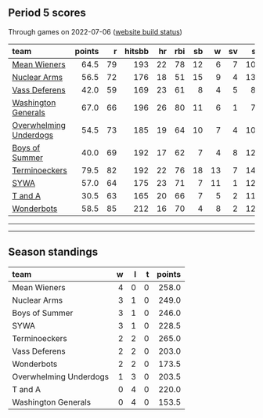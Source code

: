 

## Period 5 scores

Through games on 2022-07-06 ([website build status](https://github.com/brian-bot/pl-site/actions))


|team                                              | points|  r| hitsbb| hr| rbi| sb|  w| sv|  so|   era|  whip|
|:-------------------------------------------------|------:|--:|------:|--:|---:|--:|--:|--:|---:|-----:|-----:|
|[Mean Wieners](./meanwieners)                     |   64.5| 79|    193| 22|  78| 12|  6|  7| 104| 3.730| 1.225|
|[Nuclear Arms](./nucleararms)                     |   56.5| 72|    176| 18|  51| 15|  9|  4| 133| 3.759| 1.151|
|[Vass Deferens](./vassdeferens)                   |   42.0| 59|    169| 23|  61|  8|  4|  5|  86| 3.375| 1.206|
|[Washington Generals](./washingtongenerals)       |   67.0| 66|    196| 26|  80| 11|  6|  1|  74| 2.392| 0.949|
|[Overwhelming Underdogs](./overwhelmingunderdogs) |   54.5| 73|    185| 19|  64| 10|  7|  4| 107| 3.350| 1.218|
|[Boys of Summer](./boysofsummer)                  |   40.0| 69|    192| 17|  62|  7|  4|  8| 121| 4.539| 1.296|
|[Terminoeckers](./terminoeckers)                  |   79.5| 82|    192| 22|  76| 18| 13|  7| 146| 3.979| 1.121|
|[SYWA](./sywa)                                    |   57.0| 64|    175| 23|  71|  7| 11|  1| 126| 3.434| 1.084|
|[T and A](./tanda)                                |   30.5| 63|    165| 20|  66|  7|  5|  2| 110| 4.500| 1.398|
|[Wonderbots](./wonderbots)                        |   58.5| 85|    212| 16|  70|  4|  8|  2| 129| 2.758| 1.233|

* * *
* * *

## Season standings


|team                   |  w|  l|  t| points|
|:----------------------|--:|--:|--:|------:|
|Mean Wieners           |  4|  0|  0|  258.0|
|Nuclear Arms           |  3|  1|  0|  249.0|
|Boys of Summer         |  3|  1|  0|  246.0|
|SYWA                   |  3|  1|  0|  228.5|
|Terminoeckers          |  2|  2|  0|  265.0|
|Vass Deferens          |  2|  2|  0|  203.0|
|Wonderbots             |  2|  2|  0|  173.5|
|Overwhelming Underdogs |  1|  3|  0|  203.5|
|T and A                |  0|  4|  0|  220.0|
|Washington Generals    |  0|  4|  0|  153.5|


